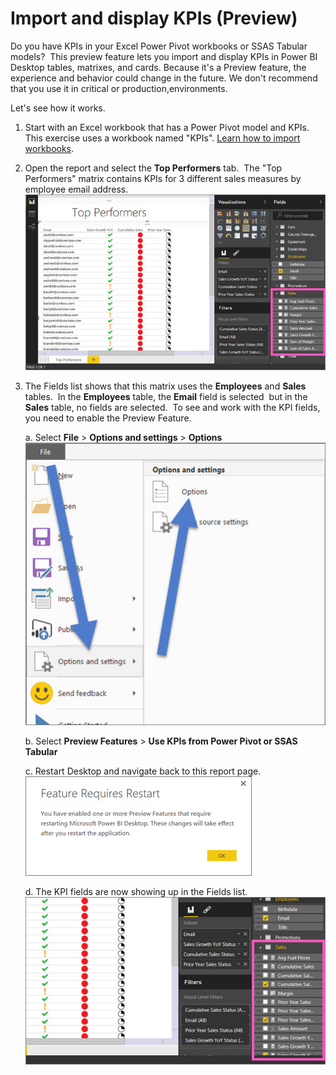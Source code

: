 <properties 
   pageTitle="Import and display KPIs (Preview)"
   description="Import and display KPIs (Preview)"
   services="powerbi" 
   documentationCenter="" 
   authors="davidiseminger" 
   manager="mblythe" 
   editor=""
   tags=""/>
 
<tags
   ms.service="powerbi"
   ms.devlang="NA"
   ms.topic="article"
   ms.tgt_pltfrm="NA"
   ms.workload="powerbi"
   ms.date="10/27/2015"
   ms.author="davidi"/>

# Import and display KPIs (Preview)  

Do you have KPIs in your Excel Power Pivot workbooks or SSAS Tabular models?  This preview feature lets you import and display KPIs in Power BI Desktop tables, matrixes, and cards. Because it's a Preview feature, the experience and behavior could change in the future. We don't recommend that you use it in critical or production,environments.

Let's see how it works.

1. Start with an Excel workbook that has a Power Pivot model and KPIs. This exercise uses a workbook named "KPIs". [Learn how to import workbooks](powerbi-desktop-import-excel-workbooks.md).  
2. Open the report and select the **Top Performers** tab.  The "Top Performers" matrix contains KPIs for 3 different sales measures by employee email address.  
![](media/powerbi-desktop-import-and-display-kpis/DesktopKPIreport.jpg)  
3. The Fields list shows that this matrix uses the **Employees** and **Sales** tables.  In the **Employees** table, the **Email** field is selected  but in the **Sales** table, no fields are selected.  To see and work with the KPI fields, you need to enable the Preview Feature.  

	a.  Select **File** &gt; **Options and settings** &gt; **Options**  
    ![](media/powerbi-desktop-import-and-display-kpis/settings_options.jpg)  
	
	b.  Select **Preview Features** &gt; **Use KPIs from Power Pivot or SSAS Tabular**  
	
	c.  Restart Desktop and navigate back to this report page.  
    ![](media/powerbi-desktop-import-and-display-kpis/DesktopKPIrestart.jpg)  
	
	d.  The KPI fields are now showing up in the Fields list.    
    ![](media/powerbi-desktop-import-and-display-kpis/DesktopPreviewFeatureON.jpg)
